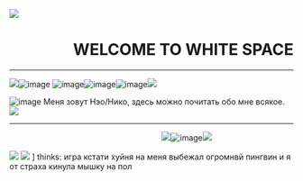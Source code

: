 ![](https://static.wikia.nocookie.net/omori/images/2/28/%D0%91%D0%B5%D0%BB%D0%BE%D0%B5_%D0%BF%D1%80%D0%BE%D1%81%D1%82%D1%80%D0%B0%D0%BD%D1%81%D1%82%D0%B2%D0%BE_%D0%B2%D0%B2%D0%B5%D0%B4%D0%B5%D0%BD%D0%B8%D0%B5.gif/revision/latest?cb=20210715140827&path-prefix=ru)

# <div align="right"> WELCOME TO WHITE SPACE

---------------

![](https://64.media.tumblr.com/157dba720c67d3bff8cf9099fee0b065/bc7072224b03f529-a5/s75x75_c1/8f26403f45a1c7f59acfeaed76d6f3fcdbfe054d.gifv)![image](https://github.com/user-attachments/assets/5e374506-a7ce-415c-9f0e-c30dfb72ae86)
![image](https://github.com/user-attachments/assets/336c5de2-fe7b-43f5-ab9d-34faa627e28a)![image](https://github.com/user-attachments/assets/cec7e33e-a90e-469d-b993-51fb1bffbea8)![image](https://github.com/user-attachments/assets/177e5ac4-b9ba-45bf-b5f7-0f38931f0375)![](https://64.media.tumblr.com/abb10af1df427b2cc8a5914829b0a1c0/00fb8ddee1cc3f2b-a3/s75x75_c1/e83f2d16da79aab0280539d3a6cd135399c3b6f9.gifv)




![image](https://github.com/user-attachments/assets/f11387e6-934d-4327-b295-fe9c4b900e2c)
Меня зовут Нэо/Нико, здесь можно почитать обо мне всякое. ![](https://static.wikia.nocookie.net/omori/images/4/4b/Sunny_Hospital_Gown.gif/revision/latest?cb=20210801113343&path-prefix=ru)

---------------

ㅤㅤㅤㅤㅤㅤㅤㅤㅤㅤㅤㅤㅤㅤㅤㅤㅤㅤㅤㅤㅤ![](https://wilardo.crd.co/assets/images/gallery27/11e87bfe.gif?v=736fa498)![image](https://github.com/user-attachments/assets/059b82ee-8aa5-46f1-b946-167034151587)![](https://wilardo.crd.co/assets/images/gallery27/11e87bfe.gif?v=736fa498)


![](https://static.wikia.nocookie.net/omori/images/e/e8/%D0%9E%D0%9C%D0%9E%D0%A0%D0%98_%28%D0%91%D0%9E%D0%A1%D0%A1%29_%D0%A4%D0%90%D0%97%D0%90_1.gif/revision/latest?cb=20210727053343&path-prefix=ru)   ![](https://64.media.tumblr.com/989e97a17d7b6979e2b35561639ea5d4/c9f852cbea274fe6-97/s75x75_c1/89e14f96a2034ce6e667e47b5e957e8ea65dbaf0.gifv) ] thinks: игра кстати хуйня на меня выбежал огромнвй пингвин и я от страха кинула мышку на пол

